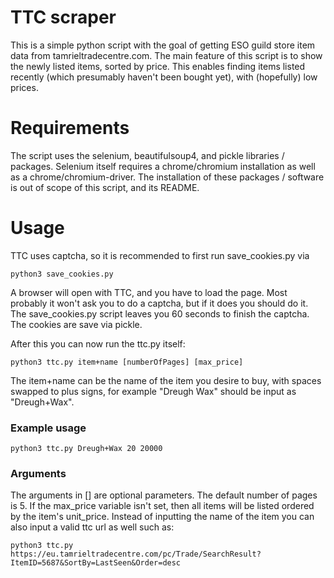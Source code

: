 # TTC scraper
This is a simple python script with the goal of getting ESO guild store item data from tamrieltradecentre.com.
The main feature of this script is to show the newly listed items, sorted by price. This enables finding items listed recently (which presumably haven't been bought yet), with (hopefully) low prices. 
# Requirements
The script uses the selenium, beautifulsoup4, and pickle libraries / packages.
Selenium itself requires a chrome/chromium installation as well as a chrome/chromium-driver.
The installation of these packages / software is out of scope of this script, and its README.
# Usage
TTC uses captcha, so it is recommended to first run save_cookies.py via

    python3 save_cookies.py
A browser will open with TTC, and you have to load the page. Most probably it won't ask you to do a captcha, but if it does you should do it. The save_cookies.py script leaves you 60 seconds to finish the captcha. The cookies are save via pickle.

After this you can now run the ttc.py itself:

    python3 ttc.py item+name [numberOfPages] [max_price]
The item+name can be the name of the item you desire to buy, with spaces swapped to plus signs, for example "Dreugh Wax" should be input as "Dreugh+Wax".
### Example usage

    python3 ttc.py Dreugh+Wax 20 20000
### Arguments
The arguments in [] are optional parameters. The default number of pages is 5. 
If the max_price variable isn't set, then all items will be listed ordered by the item's unit_price.
Instead of inputting the name of the item you can also input a valid ttc url as well such as:

    python3 ttc.py https://eu.tamrieltradecentre.com/pc/Trade/SearchResult?ItemID=5687&SortBy=LastSeen&Order=desc


